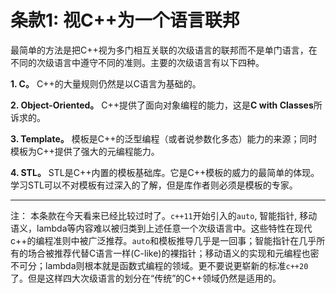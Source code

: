 # 条款1: 视C++为一个语言联邦

最简单的方法是把C++视为多门相互关联的次级语言的联邦而不是单门语言，在不同的次级语言中遵守不同的准则。主要的次级语言有以下四种。

**1. C。** C++的大量规则仍然是以C语言为基础的。

**2. Object-Oriented。** C++提供了面向对象编程的能力，这是**C with Classes**所诉求的。

**3. Template。** 模板是C++的泛型编程（或者说参数化多态）能力的来源；同时模板为C++提供了强大的元编程能力。

**4. STL。** STL是C++内置的模板基础库。它是C++模板的威力的最简单的体现。学习STL可以不对模板有过深入的了解，但是库作者则必须是模板的专家。

---

注： 本条款在今天看来已经比较过时了。`c++11`开始引入的`auto`, 智能指针, 移动语义，lambda等内容难以被归类到上述任意一个次级语言中。这些特性在现代c++的编程准则中被广泛推荐。`auto`和模板推导几乎是一回事；智能指针在几乎所有的场合被推荐代替C语言一样(C-like)的裸指针；移动语义的实现和元编程也密不可分；lambda则根本就是函数式编程的领域。更不要说更崭新的标准`c++20`了。但是这样四大次级语言的划分在“传统”的C++领域仍然是适用的。